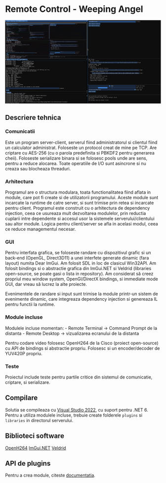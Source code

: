 ﻿# Remote Control - Weeping Angel

![Demo](https://github.com/AntonioDumitrescu/WeepingAngel/blob/master/demo0.png?raw=true)

## Descriere tehnica

### Comunicatii
Este un program server-client, serverul fiind administratorul si clientul fiind un calculator administrat. 
Foloseste un protocol creat de mine pe TCP. Are criptare cu AES-256 (cu o parola predefinita si PBKDF2 pentru generarea cheii).
Foloseste serializare binara si se folosesc pools unde are sens, pentru a reduce alocarea.
Toate operatiile de I/O sunt asincrone si nu creaza sau blocheaza threaduri.

### Arhitectura
Programul are o structura modulara, toata functionalitatea fiind aflata in module, care pot fi create si de utilizatorii programului. 
Aceste module sunt incarcate la runtime de catre server, si sunt trimise prin retea si incarcate pentru client. Programul este construit cu o arhitectura de dependency injection,
ceea ce usureaza mult dezvoltarea modulelor, prin reductia cuplarii intre dependente si accesul usor la sistemele serverului/clientului sau altor module.
Logica pentru client/server se afla in acelasi modul, ceea ce reduce managementul necesar.

### GUI
Pentru interfata grafica, se foloseste randare cu dispozitivul grafic si un back-end (OpenGL, Direct3D11) a unei interfete generate dinamic (fara layout) numita Dear ImGui.
Am folosit SDL in loc de clasicul Win32API. Am folosit bindings si o abstractie grafica din ImGui.NET si Veldrid (libraries open-source, se poate gasi o lista
in repository). Am considerat să creez propriul meu window system, OpenGl/DirectX bindings, si immediate mode GUI, dar vreau să lucrez la alte proiecte.

Evenimentele de randare si input sunt trimise la module printr-un sistem de evenimente dinamic, care integreaza dependency injection si genereaza IL pentru functii la runtime.

### Module incluse
Modulele incluse momentan:
	- Remote Terminal -> Command Prompt de la distanta
	- Remote Desktop -> vizualizarea ecranului de la distanta
	
Pentru codare video folosesc OpenH264 de la Cisco (proiect open-source) cu API de bindings si abstractie propriu. Folosesc si un encoder/decoder de YUV420P propriu.

### Teste
Proiectul include teste pentru partile critice din sistemul de comunicatie, criptare, si serializare.

## Compilare

Solutia se compileaza cu [Visual Studio 2022](https://visualstudio.microsoft.com/vs/), cu suport pentru .NET 6. Pentru a utiliza modulele incluse, trebuie create folderele `plugins` si `libraries` in directorul serverului.

## Biblioteci software
[OpenH264](https://github.com/cisco/openh264)
[ImGui.NET](https://github.com/mellinoe/ImGui.NET)
[Veldrid](https://github.com/mellinoe/veldrid/)

## API de plugins
Pentru a crea module, citeste [documentatia](https://github.com/AntonioDumitrescu/WeepingAngel/blob/master/API.md).
